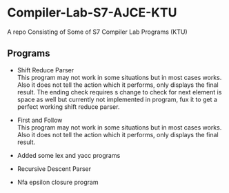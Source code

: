 # Compiler-Lab-S7-AJCE-KTU
A repo Consisting of Some of S7 Compiler Lab Programs (KTU)

## Programs
* Shift Reduce Parser <br> This program may not work in some situations but in most cases works. Also it does not tell the action which it performs, only displays the final result.
The ending check requires s change to check for next element is space as well but currently not implemented in program, fux it to get a perfect working shift reduce parser.
  
*  First and  Follow <br> This program may not work in some situations but in most cases works. Also it does not tell the action which it performs, only displays the final result.

  
* Added some lex and yacc programs 

* Recursive Descent Parser 
* Nfa epsilon closure program
